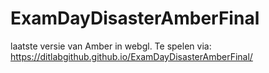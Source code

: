 # ExamDayDisasterAmberFinal
laatste versie van Amber in webgl. Te spelen via: https://ditlabgithub.github.io/ExamDayDisasterAmberFinal/
